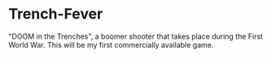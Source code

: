 # Trench-Fever
 "DOOM in the Trenches", a boomer shooter that takes place during the First World War. This will be my first commercially available game.
